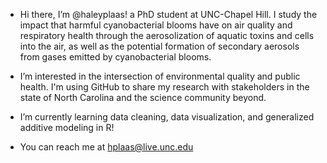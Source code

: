 - Hi there, I’m @haleyplaas! a PhD student at UNC-Chapel Hill. I study the impact that harmful cyanobacterial blooms have on air quality and respiratory health through the aerosolization of aquatic toxins and cells into the air, as well as the potential formation of secondary aerosols from gases emitted by cyanobacterial blooms. 

- I’m interested in the intersection of environmental quality and public health. I'm using GitHub to share my research with stakeholders in the state of North Carolina and the science community beyond.

- I’m currently learning data cleaning, data visualization, and generalized additive modeling in R! 

- You can reach me at hplaas@live.unc.edu 

<!---
haleyplaas/haleyplaas is a ✨ special ✨ repository because its `README.md` (this file) appears on your GitHub profile.
You can click the Preview link to take a look at your changes.
--->
